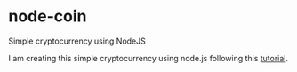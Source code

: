 # node-coin
Simple cryptocurrency using NodeJS

I am creating this simple cryptocurrency using node.js following this [tutorial](https://www.smashingmagazine.com/2020/02/cryptocurrency-blockchain-node-js/).